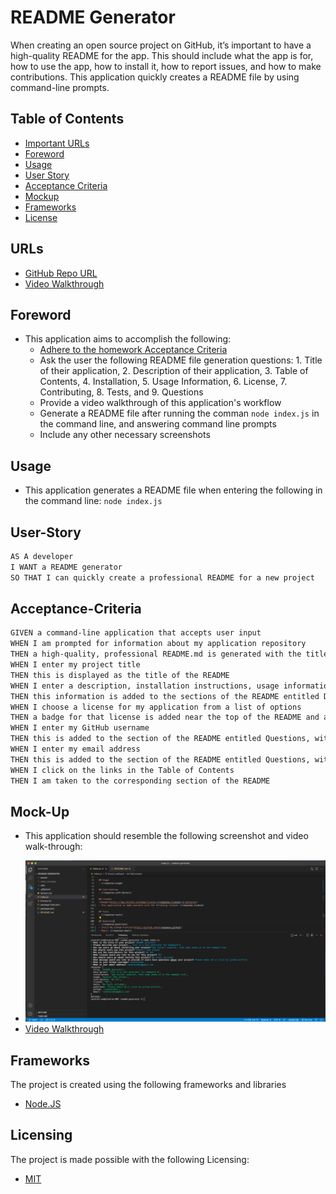 # README Generator
When creating an open source project on GitHub, it’s important to have a high-quality README for the app. This should include what the app is for, how to use the app, how to install it, how to report issues, and how to make contributions. This application quickly creates a README file by using command-line prompts.

## Table of Contents
- [Important URLs](#urls)
- [Foreword](#foreword)
- [Usage](#usage)
- [User Story](#user-story)
- [Acceptance Criteria](#acceptance-criteria)
- [Mockup](#mock-up)
- [Frameworks](#frameworks)
- [License](#Licensing)

## URLs
- [GitHub Repo URL](https://github.com/candracodes/readme-generator)
- [Video Walkthrough](https://watch.screencastify.com/v/bcFi5F0nNPIliza41fK3)

## Foreword

- This application aims to accomplish the following:
  - [Adhere to the homework Acceptance Criteria](./assets/_guide/README.md)
  - Ask the user the following README file generation questions: 1. Title of their application, 2. Description of their application, 3. Table of Contents, 4. Installation, 5. Usage Information, 6. License, 7. Contributing, 8. Tests, and 9. Questions
  - Provide a video walkthrough of this application's workflow
  - Generate a README file after running the comman `node index.js` in the command line, and answering command line prompts
  - Include any other necessary screenshots

## Usage

- This application generates a README file when entering the following in the command line: `node index.js`

## User-Story

```md
AS A developer
I WANT a README generator
SO THAT I can quickly create a professional README for a new project
```

## Acceptance-Criteria

```md
GIVEN a command-line application that accepts user input
WHEN I am prompted for information about my application repository
THEN a high-quality, professional README.md is generated with the title of my project and sections entitled Description, Table of Contents, Installation, Usage, License, Contributing, Tests, and Questions
WHEN I enter my project title
THEN this is displayed as the title of the README
WHEN I enter a description, installation instructions, usage information, contribution guidelines, and test instructions
THEN this information is added to the sections of the README entitled Description, Installation, Usage, Contributing, and Tests
WHEN I choose a license for my application from a list of options
THEN a badge for that license is added near the top of the README and a notice is added to the section of the README entitled License that explains which license the application is covered under
WHEN I enter my GitHub username
THEN this is added to the section of the README entitled Questions, with a link to my GitHub profile
WHEN I enter my email address
THEN this is added to the section of the README entitled Questions, with instructions on how to reach me with additional questions
WHEN I click on the links in the Table of Contents
THEN I am taken to the corresponding section of the README
```

## Mock-Up

* This application should resemble the following screenshot and video walk-through:

- ![Screenshot 2](./assets/screenshot.png)
- [Video Walkthrough](https://watch.screencastify.com/v/bcFi5F0nNPIliza41fK3)

## Frameworks

The project is created using the following frameworks and libraries

- [Node.JS](https://nodejs.org/en/)

## Licensing
The project is made possible with the following Licensing:
- [MIT](license.txt)

